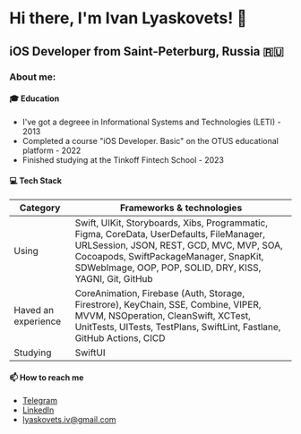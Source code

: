 # Hi there, I'm Ivan Lyaskovets! 👋
## iOS Developer from Saint-Peterburg, Russia 🇷🇺

### About me:

#### 🎓 Education
- I've got a degreee in Informational Systems and Technologies (LETI) - 2013
- Completed a course "iOS Developer. Basic" on the OTUS educational platform - 2022
- Finished studying at the Tinkoff Fintech School - 2023

#### 💻 Tech Stack

| Category | Frameworks & technologies |
|----------|----------|
| Using   | Swift, UIKit, Storyboards, Xibs, Programmatic, Figma, CoreData, UserDefaults, FileManager, URLSession, JSON, REST, GCD, MVC, MVP, SOA, Cocoapods, SwiftPackageManager, SnapKit, SDWebImage, OOP, POP, SOLID, DRY, KISS, YAGNI, Git, GitHub   |
| Haved an experience    | CoreAnimation, Firebase (Auth, Storage, Firestrore), KeyChain, SSE, Combine, VIPER, MVVM, NSOperation, CleanSwift, XCTest, UnitTests, UITests, TestPlans, SwiftLint, Fastlane, GitHub Actions, CICD   |
| Studying | SwiftUI  |

#### 📫 How to reach me 
- [Telegram](https://t.me/lyaskovetsiv)
- [LinkedIn](https://www.linkedin.com/in/lyaskovets-ivan)
- lyaskovets.iv@gmail.com

